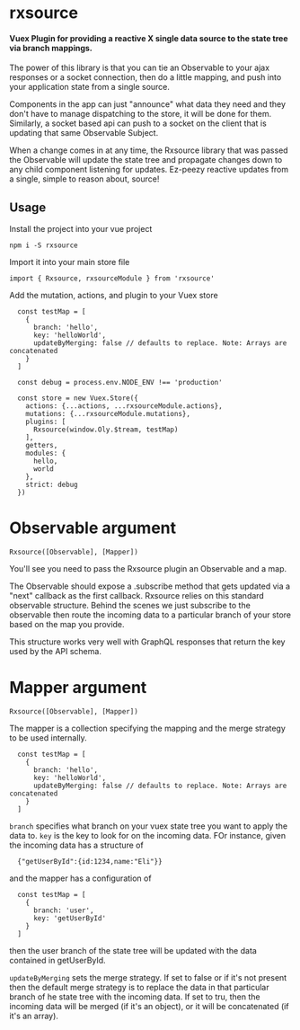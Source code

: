 # rxsource

#### Vuex Plugin for providing a reactive X single data source to the state tree via branch mappings.

The power of this library is that you can tie an Observable to your ajax responses or a socket connection, then do a little mapping, and push into your application state from a single source. 

Components in the app can just "announce" what data they need and they don't have to manage dispatching to the store, it will be done for them. Similarly, a socket based api can push to a socket on the client that is updating that same Observable Subject. 

When a change comes in at any time, the Rxsource library that was passed the Observable will update the state tree and propagate changes down to any child component listening for updates. Ez-peezy reactive updates from a single, simple to reason about, source!

## Usage
Install the project into your vue project

`npm i -S rxsource`

Import it into your main store file

`import { Rxsource, rxsourceModule } from 'rxsource'`

Add the mutation, actions, and plugin to your Vuex store
```
  const testMap = [
    {
      branch: 'hello',
      key: 'helloWorld',
      updateByMerging: false // defaults to replace. Note: Arrays are concatenated
    }
  ]

  const debug = process.env.NODE_ENV !== 'production'

  const store = new Vuex.Store({
    actions: {...actions, ...rxsourceModule.actions},
    mutations: {...rxsourceModule.mutations},
    plugins: [
      Rxsource(window.Oly.$tream, testMap)
    ],
    getters,
    modules: {
      hello,
      world
    },
    strict: debug
  })
```

# Observable argument
`Rxsource([Observable], [Mapper])`

You'll see you need to pass the Rxsource plugin an Observable and a map.

The Observable should expose a .subscribe method that gets updated via a "next" callback as the first callback. Rxsource relies on this standard observable structure. Behind the scenes we just subscribe to the observable then route the incoming data to a particular branch of your store based on the map you provide. 

This structure works very well with GraphQL responses that return the key used by the API schema.

# Mapper argument
`Rxsource([Observable], [Mapper])`

The mapper is a collection specifying the mapping and the merge strategy to be used internally.

```
  const testMap = [
    {
      branch: 'hello',
      key: 'helloWorld',
      updateByMerging: false // defaults to replace. Note: Arrays are concatenated
    }
  ]
```

`branch` specifies what branch on your vuex state tree you want to apply the data to.
`key` is the key to look for on the incoming data. FOr instance, given the incoming data has a structure of 
```
  {"getUserById":{id:1234,name:"Eli"}}
```
and the mapper has a configuration of
```
  const testMap = [
    {
      branch: 'user',
      key: 'getUserById'
    }
  ]
```
then the user branch of the state tree will be updated with the data contained in getUserById.

`updateByMerging` sets the merge strategy. If set to false or if it's not present then the default merge strategy is to replace the data in that particular branch of he state tree with the incoming data. If set to tru, then the incoming data will be merged (if it's an object), or it will be concatenated (if it's an array).



